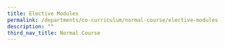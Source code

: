 ```yaml
---
title: Elective Modules
permalink: /departments/co-curriculum/normal-course/elective-modules
description: ""
third_nav_title: Normal Course
---
```

